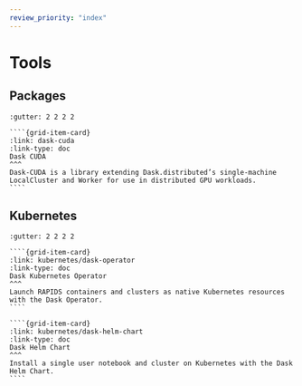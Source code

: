```yaml
---
review_priority: "index"
---
```


# Tools

## Packages

`````{gridtoctree} 1 2 2 3
:gutter: 2 2 2 2

````{grid-item-card}
:link: dask-cuda
:link-type: doc
Dask CUDA
^^^
Dask-CUDA is a library extending Dask.distributed’s single-machine LocalCluster and Worker for use in distributed GPU workloads.
````

`````

## Kubernetes

`````{gridtoctree} 1 2 2 3
:gutter: 2 2 2 2

````{grid-item-card}
:link: kubernetes/dask-operator
:link-type: doc
Dask Kubernetes Operator
^^^
Launch RAPIDS containers and clusters as native Kubernetes resources with the Dask Operator.
````

````{grid-item-card}
:link: kubernetes/dask-helm-chart
:link-type: doc
Dask Helm Chart
^^^
Install a single user notebook and cluster on Kubernetes with the Dask Helm Chart.
````

`````
